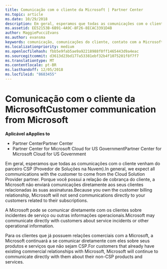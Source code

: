 ```yaml
---
title: Comunicação com o cliente da Microsoft | Partner Center
ms.topic: article
ms.date: 10/29/2018
description: Em geral, esperamos que todas as comunicações com o cliente venham do parceiro CSP (Provedor de Soluções na Nuvem).
ms.assetid: EE52153B-6B91-4A9C-8F26-8ECAC3391D4B
author: MaggiePucciEvans
ms.author: evansma
keywords: comunicação, comunicações do cliente, contato com a Microsoft
ms.localizationpriority: medium
ms.openlocfilehash: fbb5e9fab5ae9a92218988f0ff1465443d9a4eac
ms.sourcegitcommit: d3613d23bd177a53381ebf32b4f1075201f8f7f7
ms.translationtype: MT
ms.contentlocale: pt-BR
ms.lasthandoff: 12/05/2018
ms.locfileid: "8683455"
---
```

# <a name="customer-communication-from-microsoft"></a><span data-ttu-id="896d1-104">Comunicação com o cliente da Microsoft</span><span class="sxs-lookup"><span data-stu-id="896d1-104">Customer communication from Microsoft</span></span>

**<span data-ttu-id="896d1-105">Aplicável a</span><span class="sxs-lookup"><span data-stu-id="896d1-105">Applies to</span></span>**

-  <span data-ttu-id="896d1-106">Partner Center</span><span class="sxs-lookup"><span data-stu-id="896d1-106">Partner Center</span></span>
-  <span data-ttu-id="896d1-107">Partner Center for Microsoft Cloud for US Government</span><span class="sxs-lookup"><span data-stu-id="896d1-107">Partner Center for Microsoft Cloud for US Government</span></span>


<span data-ttu-id="896d1-108">Em geral, esperamos que todas as comunicações com o cliente venham do parceiro CSP (Provedor de Soluções na Nuvem).</span><span class="sxs-lookup"><span data-stu-id="896d1-108">In general, we expect all communications with the customer to come from the Cloud Solution Provider partner.</span></span> <span data-ttu-id="896d1-109">Porque você possui a relação de cobrança do cliente, a Microsoft não enviará comunicações diretamente aos seus clientes relacionadas às suas assinaturas.</span><span class="sxs-lookup"><span data-stu-id="896d1-109">Because you own the customer billing relationship, Microsoft will not send communications directly to your customers related to their subscriptions.</span></span>

<span data-ttu-id="896d1-110">A Microsoft pode se comunicar diretamente com os clientes sobre incidentes de serviço ou outras informações operacionais.</span><span class="sxs-lookup"><span data-stu-id="896d1-110">Microsoft may communicate directly with customers about service incidents or other operational information.</span></span>

<span data-ttu-id="896d1-111">Para os clientes que já possuem relações comerciais com a Microsoft, a Microsoft continuará a se comunicar diretamente com eles sobre seus produtos e serviços que não sejam CSP.</span><span class="sxs-lookup"><span data-stu-id="896d1-111">For customers that already have existing commercial relationships with Microsoft, Microsoft will continue to communicate directly with them about their non-CSP products and services.</span></span>

 

 



